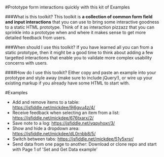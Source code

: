 #Prototype form interactions quickly with this kit of Examples

###What is this toolkit?
This toolkit is **a collection of common form field and input interactions** that you can use to bring some interactive goodness to a static HTML prototype. Think of it as interaction pizzazz that you can sprinkle into a prototype when and where it makes sense to get more detailed feedback from users.

###When should I use this toolkit?
If you have learned all you can from a static prototype, then it might be a good time to think about adding a few targetted interactions that enable you to validate more complex usability concerns with users.

####How do I use this toolkit?
Either copy and paste an example into your prototype and style away (make sure to include jQuery!), or wire up your existing markup if you already have some HTML to start with.

#Examples
+ Add and remove items to a table: https://jsfiddle.net/mickdee/9j6gvu4z/4/
+ Receive feedback when selecting an item from a list: https://jsfiddle.net/mickdee/676txarx/2/
+ Save note to a log: https://jsfiddle.net/vqqyhoxr/3/
+ Show and hide a dropdown area: https://jsfiddle.net/mickdee/dL0rnbb8/5/
+ Switch between tabs: https://jsfiddle.net/mickdee/51y5xrsr/
+ Send data from one page to another: Download or clone repo and start with Page 1 of 'Set and Get Data example'